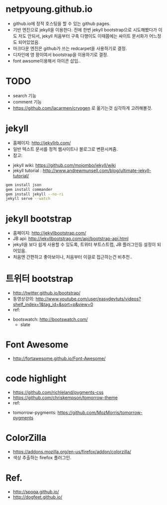 netpyoung.github.io
===================


* github.io에 정적 호스팅을 할 수 있는 github pages.
* 기반 엔진으로 jekyll을 이용한다. 전에 한번 jekyll bootstrap으로 시도해봤다가 이도 저도 안되서, jekyll 처음부터 구축 다행이도 이때쯤에는 싸이트 문서화가 어느정도 되어있었음.
* 마크다운 엔진은 github가 쓰는 redcarpet을 사용하기로 결정.
* 디자인에 영 꽝이여서 bootstrap을 이용하기로 결정.
* font awsome이용해서 아이콘 삽입..


# TODO
* search 기능
* comment 기능
* https://github.com/lacarmen/cryogen 로 옮기는것 심각하게 고려해볼것.


# jekyll
* 홈페이지:  http://jekyllrb.com/
* 일반 텍스트 문서를 정적 웹사이트나 블로그로 변환시켜줌.
* 참고:
 - jekyll wiki: https://github.com/mojombo/jekyll/wiki
 - jekyll tutorial : http://www.andrewmunsell.com/blog/ultimate-jekyll-tutorial/

 
```bash
gem install json
gem install commander
gem install jekyll --no-ri
jekyll serve --watch
```


# jekyll bootstrap
* 홈페이지: http://jekyllbootstrap.com/
* JB api: http://jekyllbootstrap.com/api/bootstrap-api.html
* jekyll을 보다 쉽게 사용할 수 있도록, 트위터 부트스트랩, JB 플러그인등 설정이 되어있음.
* 처음엔 간편하고 좋아보이나, 처음부터 이걸로 접근하는건 비추천..


# 트위터 bootstrap
* http://twitter.github.io/bootstrap/
* 동영상강의: http://www.youtube.com/user/easydevtuts/videos?shelf_index=1&tag_id=&sort=p&view=0
* ref:
 - bootswatch: http://bootswatch.com/
     - slate


# Font Awesome
* http://fortawesome.github.io/Font-Awesome/


# code highlight
* https://github.com/richleland/pygments-css
* https://github.com/chriskempson/tomorrow-theme
* ref:
 - tomorrow-pygments: https://github.com/MozMorris/tomorrow-pygments

 
# ColorZilla
* https://addons.mozilla.org/en-us/firefox/addon/colorzilla/
* 색상 추출하는 firefox 플러그인.


# Ref.
* http://spoqa.github.io/
* http://dogfeet.github.io/
